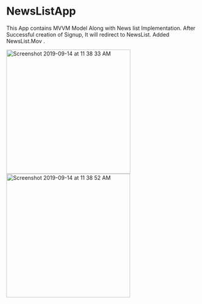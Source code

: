 # NewsListApp

This App contains MVVM Model Along with News list Implementation. After Successful creation of Signup, It will redirect to NewsList.
Added NewsList.Mov . 







<img width="326" alt="Screenshot 2019-09-14 at 11 38 33 AM" src="https://user-images.githubusercontent.com/50609092/64904254-04ece680-d6e5-11e9-969f-e8a98c0380f3.png">




<img width="325" alt="Screenshot 2019-09-14 at 11 38 52 AM" src="https://user-images.githubusercontent.com/50609092/64904274-54cbad80-d6e5-11e9-8171-3fa06a05a0f0.png">

